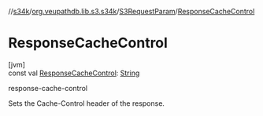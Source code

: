 //[s34k](../../../index.md)/[org.veupathdb.lib.s3.s34k](../index.md)/[S3RequestParam](index.md)/[ResponseCacheControl](-response-cache-control.md)

# ResponseCacheControl

[jvm]\
const val [ResponseCacheControl](-response-cache-control.md): [String](https://kotlinlang.org/api/latest/jvm/stdlib/kotlin/-string/index.html)

response-cache-control

Sets the Cache-Control header of the response.
